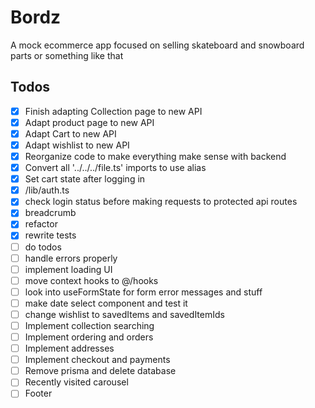 # Bordz

A mock ecommerce app focused on selling skateboard and snowboard parts or something like that

## Todos

-   [x] Finish adapting Collection page to new API
-   [x] Adapt product page to new API
-   [x] Adapt Cart to new API
-   [x] Adapt wishlist to new API
-   [x] Reorganize code to make everything make sense with backend
-   [x] Convert all '../../../file.ts' imports to use alias
-   [x] Set cart state after logging in
-   [x] /lib/auth.ts
-   [x] check login status before making requests to protected api routes
-   [x] breadcrumb
-   [x] refactor
-   [x] rewrite tests
-   [ ] do todos
-   [ ] handle errors properly
-   [ ] implement loading UI
-   [ ] move context hooks to @/hooks
-   [ ] look into useFormState for form error messages and stuff
-   [ ] make date select component and test it
-   [ ] change wishlist to savedItems and savedItemIds
-   [ ] Implement collection searching
-   [ ] Implement ordering and orders
-   [ ] Implement addresses
-   [ ] Implement checkout and payments
-   [ ] Remove prisma and delete database
-   [ ] Recently visited carousel
-   [ ] Footer
